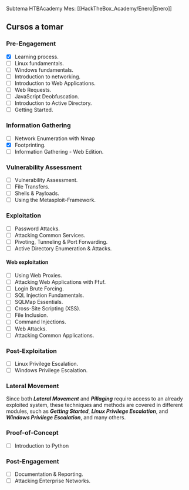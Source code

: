 Subtema HTBAcademy
Mes: [[HackTheBox_Academy/Enero|Enero]]

## Cursos a tomar

### Pre-Engagement
- [x] Learning process.
- [ ] Linux fundamentals.
- [ ] Windows fundamentals.
- [ ] Introduction to networking.
- [ ] Introduction to Web Applications.
- [ ] Web Requests.
- [ ] JavaScript Deobfuscation.
- [ ] Introduction to Active Directory.
- [ ] Getting Started.

### Information Gathering
- [ ] Network Enumeration with Nmap
- [x] Footprinting.
- [ ] Information Gathering - Web Edition.

### Vulnerability Assessment
- [ ] Vulnerability Assessment.
- [ ] File Transfers.
- [ ] Shells & Payloads.
- [ ] Using the Metasploit-Framework.

### Exploitation
- [ ] Password Attacks.
- [ ] Attacking Common Services.
- [ ] Pivoting, Tunneling & Port Forwarding.
- [ ] Active Directory Enumeration & Attacks.

#### Web exploitation
- [ ] Using Web Proxies.
- [ ] Attacking Web Applications with Ffuf.
- [ ] Login Brute Forcing.
- [ ] SQL Injection Fundamentals.
- [ ] SQLMap Essentials.
- [ ] Cross-Site Scripting (XSS).
- [ ] File Inclusion.
- [ ] Command Injections.
- [ ] Web Attacks.
- [ ] Attacking Common Applications.

### Post-Exploitation
- [ ] Linux Privilege Escalation.
- [ ] Windows Privilege Escalation.

### Lateral Movement
Since both ***Lateral Movement*** and ***Pillaging*** require access to an already exploited system, these techniques and methods are covered in different modules, such as ***Getting Started***, ***Linux Privilege Escalation***, and ***Windows Privilege Escalation***, and many others.

### Proof-of-Concept
- [ ] Introduction to Python

### Post-Engagement
- [ ] Documentation & Reporting.
- [ ] Attacking Enterprise Networks.
